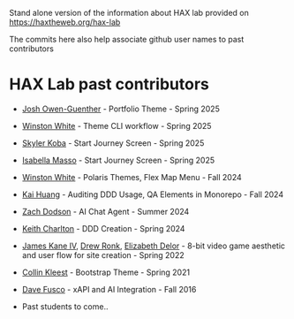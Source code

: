 Stand alone version of the information about HAX lab provided on https://haxtheweb.org/hax-lab

The commits here also help associate github user names to past contributors

# HAX Lab past contributors

- [Josh Owen-Guenther](https://github.com/jno-de) - Portfolio Theme - Spring 2025
- [Winston White](https://github.com/winstonwumbo) - Theme CLI workflow - Spring 2025
- [Skyler Koba](https://github.com/SkylerKoba88) - Start Journey Screen - Spring 2025
- [Isabella Masso](https://github.com/izzabizz5) - Start Journey Screen - Spring 2025
- [Winston White](https://github.com/winstonwumbo) - Polaris Themes, Flex Map Menu - Fall 2024
- [Kai Huang](https://github.com/klh6157) - Auditing DDD Usage, QA Elements in Monorepo - Fall 2024
- [Zach Dodson](https://github.com/zdodson21) - AI Chat Agent - Summer 2024
- [Keith Charlton](https://github.com/kchar601) - DDD Creation - Spring 2024
- [James Kane IV](https://github.com/liljimmyk99), [Drew Ronk](https://github.com/dronk6), [Elizabeth Delor](https://github.com/elizabeth-delor) - 8-bit video game aesthetic and user flow for site creation - Spring 2022
- [Collin Kleest](https://github.com/collinkleest) - Bootstrap Theme - Spring 2021
- [Dave Fusco](https://github.com/djfusco) - xAPI and AI Integration - Fall 2016

- Past students to come..

